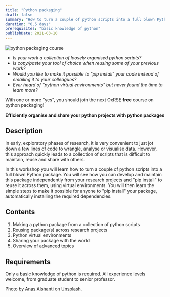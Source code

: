 ```yaml
---
title: "Python packaging"
draft: false
summary: "How to turn a couple of python scripts into a full blown Python package"
duration: "0.5 days"
prerequisites: "basic knowledge of python" 
publishDate: 2021-03-10
---
```


![python packaging course](/images/events/python_packaging_course_1080.jpg "python 
packaging course")

- *Is your work a collection of loosely organised python scripts?*
- *Is copy/paste your tool of choice when reusing some of your previous work?*
- *Would you like to make it possible to "pip install" your code instead of emailing it to your colleagues?*
- *Ever heard of "python virtual environments" but never found the time to learn more?*

With one or more "yes", you should join the next OxRSE **free** course on python
packaging!

**Efficiently organise and share your python projects with python packages**

## Description

In early, exploratory phases of research, it is very convenient to just jot down
a few lines of code to wrangle, analyse or visualise data.
However, this approach quickly leads to a collection of scripts that is difficult 
to maintain, reuse and share with others.

In this workshop you will learn how to turn a couple of python scripts into
a full blown Python package. You will see how you can develop and maintain
this package independently from your research projects and "pip install" to
reuse it across them, using virtual environments.
You will then learn the simple steps to make it possible for anyone to "pip
install" your package, automatically installing the required dependencies.

## Contents

1. Making a python package from a collection of python scripts
2. Reusing package(s) across research projects
3. Python virtual environments
4. Sharing your package with the world
5. Overview of advanced topics
  
## Requirements

Only a basic knowledge of python is required.
All experience levels welcome, from graduate student to senior professor.

Photo by [Anas Alshanti](https://unsplash.com/@otenteko) on 
[Unsplash](https://unsplash.com/).

